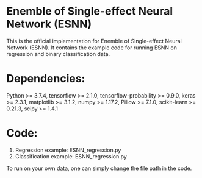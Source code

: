 # Enemble of Single-effect Neural Network (ESNN)
This is the official implementation for Enemble of Single-effect Neural Network (ESNN). It contains the example code for running ESNN on regression and binary classification data.

# Dependencies:
Python >= 3.7.4,
tensorflow >= 2.1.0,
tensorflow-probability >= 0.9.0,
keras >= 2.3.1,
matplotlib >= 3.1.2,
numpy >= 1.17.2,
Pillow >= 7.1.0,
scikit-learn >= 0.21.3,
scipy >= 1.4.1

# Code:
1. Regression example: ESNN_regression.py
2. Classification example: ESNN_regression.py

To run on your own data, one can simply change the file path in the code. 
